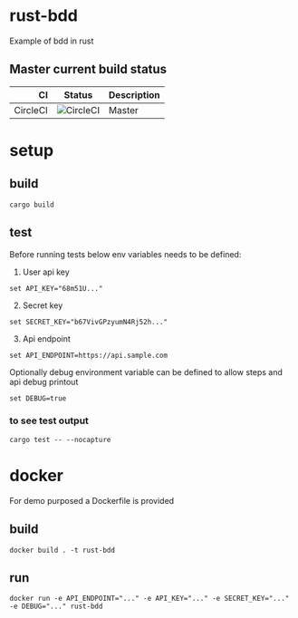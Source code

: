 # rust-bdd
Example of bdd in rust

## Master current build status

| CI | Status | Description |
|---:|:------:|:------------|
| CircleCI | ![CircleCI](https://circleci.com/gh/dkijania/rust-bdd.svg?style=shield) | Master |

# setup

## build

`cargo build`

## test

Before running tests below env variables needs to be defined:

1. User api key
```
set API_KEY="68m51U..."
```
2. Secret key
```
set SECRET_KEY="b67VivGPzyumN4Rj52h..."
```
3. Api endpoint
```
set API_ENDPOINT=https://api.sample.com
```

Optionally debug environment variable can be defined to allow steps and api debug printout
```
set DEBUG=true
```

### to see test output

`cargo test -- --nocapture`

# docker

For demo purposed a Dockerfile is provided

## build

`docker build . -t rust-bdd`

## run

```
docker run -e API_ENDPOINT="..." -e API_KEY="..." -e SECRET_KEY="..." -e DEBUG="..." rust-bdd
```